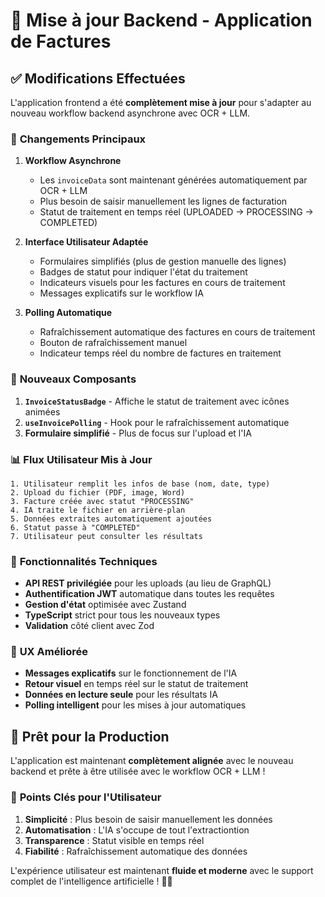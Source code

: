 # 🎯 Mise à jour Backend - Application de Factures

## ✅ **Modifications Effectuées**

L'application frontend a été **complètement mise à jour** pour s'adapter au nouveau workflow backend asynchrone avec OCR + LLM.

### 🔄 **Changements Principaux**

1. **Workflow Asynchrone**

   - Les `invoiceData` sont maintenant générées automatiquement par OCR + LLM
   - Plus besoin de saisir manuellement les lignes de facturation
   - Statut de traitement en temps réel (UPLOADED → PROCESSING → COMPLETED)

2. **Interface Utilisateur Adaptée**

   - Formulaires simplifiés (plus de gestion manuelle des lignes)
   - Badges de statut pour indiquer l'état du traitement
   - Indicateurs visuels pour les factures en cours de traitement
   - Messages explicatifs sur le workflow IA

3. **Polling Automatique**
   - Rafraîchissement automatique des factures en cours de traitement
   - Bouton de rafraîchissement manuel
   - Indicateur temps réel du nombre de factures en traitement

### 🎨 **Nouveaux Composants**

1. **`InvoiceStatusBadge`** - Affiche le statut de traitement avec icônes animées
2. **`useInvoicePolling`** - Hook pour le rafraîchissement automatique
3. **Formulaire simplifié** - Plus de focus sur l'upload et l'IA

### 📊 **Flux Utilisateur Mis à Jour**

```
1. Utilisateur remplit les infos de base (nom, date, type)
2. Upload du fichier (PDF, image, Word)
3. Facture créée avec statut "PROCESSING"
4. IA traite le fichier en arrière-plan
5. Données extraites automatiquement ajoutées
6. Statut passe à "COMPLETED"
7. Utilisateur peut consulter les résultats
```

### 🔧 **Fonctionnalités Techniques**

- **API REST privilégiée** pour les uploads (au lieu de GraphQL)
- **Authentification JWT** automatique dans toutes les requêtes
- **Gestion d'état** optimisée avec Zustand
- **TypeScript** strict pour tous les nouveaux types
- **Validation** côté client avec Zod

### 📱 **UX Améliorée**

- **Messages explicatifs** sur le fonctionnement de l'IA
- **Retour visuel** en temps réel sur le statut de traitement
- **Données en lecture seule** pour les résultats IA
- **Polling intelligent** pour les mises à jour automatiques

## 🚀 **Prêt pour la Production**

L'application est maintenant **complètement alignée** avec le nouveau backend et prête à être utilisée avec le workflow OCR + LLM !

### 🎯 **Points Clés pour l'Utilisateur**

1. **Simplicité** : Plus besoin de saisir manuellement les données
2. **Automatisation** : L'IA s'occupe de tout l'extractiontion
3. **Transparence** : Statut visible en temps réel
4. **Fiabilité** : Rafraîchissement automatique des données

L'expérience utilisateur est maintenant **fluide et moderne** avec le support complet de l'intelligence artificielle ! 🤖✨
